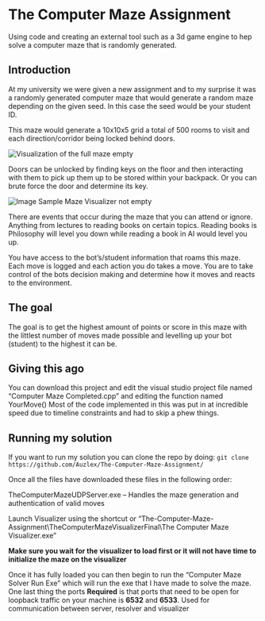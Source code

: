 # The Computer Maze Assignment
Using code and creating an external tool such as a 3d game engine to hep solve a computer maze that is randomly generated.

## Introduction
At my university we were given a new assignment and to my surprise it was a randomly generated computer maze that would generate a random maze depending on the given seed. In this case the seed would be your student ID.

This maze would generate a 10x10x5 grid a total of 500 rooms to visit and each direction/corridor being locked behind doors.

![Visualization of the full maze empty](https://i.imgur.com/bijxKH6.png)

Doors can be unlocked by finding keys on the floor and then interacting with them to pick up them up to be stored within your backpack. Or you can brute force the door and determine its key.

![Image Sample Maze Visualizer not empty](https://i.imgur.com/ImBZX8Q.png)

There are events that occur during the maze that you can attend or ignore. Anything from lectures to reading books on certain topics. Reading books is Philosophy will level you down while reading a book in AI would level you up.

You have access to the bot’s/student information that roams this maze.
Each move is logged and each action you do takes a move.
You are to take control of the bots decision making and determine how it moves and reacts to the environment. 

## The goal
The goal is to get the highest amount of points or score in this maze with the littlest number of moves made possible and levelling up your bot (student) to the highest it can be.

## Giving this ago
You can download this project and edit the visual studio project file named “Computer Maze Completed.cpp” and editing the function named YourMove()
Most of the code implemented in this was put in at incredible speed due to timeline constraints and had to skip a phew things.

## Running my solution

If you want to run my solution you can clone the repo by doing:
`git clone https://github.com/Auzlex/The-Computer-Maze-Assignment/`

Once all the files have downloaded these files in the following order:

TheComputerMazeUDPServer.exe – Handles the maze generation and authentication of valid moves

Launch Visualizer using the shortcut or “The-Computer-Maze-Assignment\TheComputerMazeVisualizerFinal\The Computer Maze Visualizer.exe”

**Make sure you wait for the visualizer to load first or it will not have time to initialize the maze on the visualizer**

Once it has fully loaded you can then begin to run the “Computer Maze Solver Run Exe” which will run the exe that I have made to solve the maze.
One last thing the ports **Required** is that ports that need to be open for loopback traffic on your machine is **6532** and **6533**. Used for communication between server, resolver and visualizer
